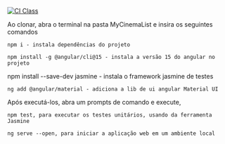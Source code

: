 [![CI Class](https://github.com/JoaoP-Souza/C214-TrabalhoFinal/actions/workflows/ci.yml/badge.svg)](https://github.com/JoaoP-Souza/C214-TrabalhoFinal/actions/workflows/ci.yml)

Ao clonar, abra o terminal na pasta MyCinemaList e insira os seguintes comandos

    npm i - instala dependências do projeto
    
    npm install -g @angular/cli@15 - instala a versão 15 do angular no projeto

npm install --save-dev jasmine - instala o framework jasmine de testes
    
    ng add @angular/material - adiciona a lib de ui angular Material UI

Após executá-los, abra um prompts de comando e execute,

    npm test, para executar os testes unitários, usando da ferramenta Jasmine
    
    ng serve --open, para iniciar a aplicação web em um ambiente local
